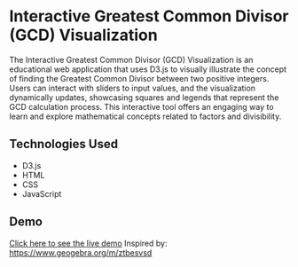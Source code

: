 # Interactive Greatest Common Divisor (GCD) Visualization

The Interactive Greatest Common Divisor (GCD) Visualization is an educational web application that uses D3.js to visually illustrate the concept of finding the Greatest Common Divisor between two positive integers. Users can interact with sliders to input values, and the visualization dynamically updates, showcasing squares and legends that represent the GCD calculation process. This interactive tool offers an engaging way to learn and explore mathematical concepts related to factors and divisibility.

## Technologies Used

- D3.js
- HTML
- CSS
- JavaScript

## Demo

[Click here to see the live demo](https://alex-tavares.github.io/csb-3ywfv2/)
Inspired by: https://www.geogebra.org/m/ztbesvsd
